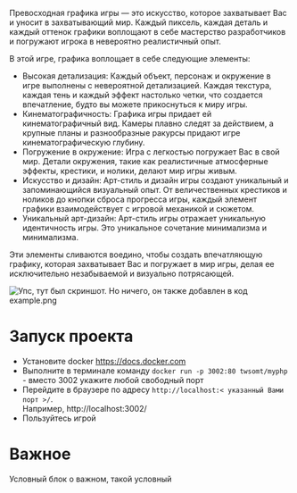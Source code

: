 Превосходная графика игры — это искусство, которое захватывает Вас и уносит в захватывающий мир. Каждый пиксель, каждая деталь и каждый оттенок графики воплощают в себе мастерство разработчиков и погружают игрока в невероятно реалистичный опыт. 

В этой игре, графика воплощает в себе следующие элементы:

- Высокая детализация: Каждый объект, персонаж и окружение в игре выполнены с невероятной детализацией. Каждая текстура, каждая тень и каждый эффект настолько четки, что создается впечатление, будто вы можете прикоснуться к миру игры.
- Кинематографичность: Графика игры придает ей кинематографичный вид. Камеры плавно следят за действием, а крупные планы и разнообразные ракурсы придают игре кинематографическую глубину.
- Погружение в окружение: Игра с легкостью погружает Вас в свой мир. Детали окружения, такие как реалистичные атмосферные эффекты, крестики, и нолики, делают мир игры живым.
- Искусство и дизайн: Арт-стиль и дизайн игры создают уникальный и запоминающийся визуальный опыт. От величественных крестиков и ноликов до кнопки сброса прогресса игры, каждый элемент графики взаимодействует с игровой механикой и сюжетом.
- Уникальный арт-дизайн: Арт-стиль игры отражает уникальную идентичность игры. Это уникальное сочетание минимализма и минимализма.

Эти элементы сливаются воедино, чтобы создать впечатляющую графику, которая захватывает Вас и погружает в мир игры, делая ее исключительно незабываемой и визуально потрясающей.

![Упс, тут был скриншот. Но ничего, он также добавлен в код example.png](https://github.com/twsomt/easyphp/blob/master/example.png)

# Запуск проекта
- Установите docker https://docs.docker.com
- Выполните в терминале команду `docker run -p 3002:80 twsomt/myphp` - вместо 3002 укажите любой свободный порт
- Перейдите в браузере по адресу `http://localhost:< указанный Вами порт >/`. <br>Например, http://localhost:3002/
- Пользуйтесь игрой

# Важное
Условный блок о важном, такой условный

